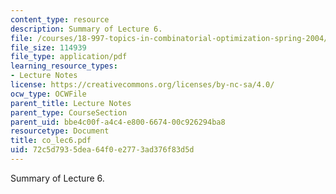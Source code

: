 ```yaml
---
content_type: resource
description: Summary of Lecture 6.
file: /courses/18-997-topics-in-combinatorial-optimization-spring-2004/72c5d7935dea64f0e2773ad376f83d5d_co_lec6.pdf
file_size: 114939
file_type: application/pdf
learning_resource_types:
- Lecture Notes
license: https://creativecommons.org/licenses/by-nc-sa/4.0/
ocw_type: OCWFile
parent_title: Lecture Notes
parent_type: CourseSection
parent_uid: bbe4c00f-a4c4-e800-6674-00c926294ba8
resourcetype: Document
title: co_lec6.pdf
uid: 72c5d793-5dea-64f0-e277-3ad376f83d5d
---
```

Summary of Lecture 6.